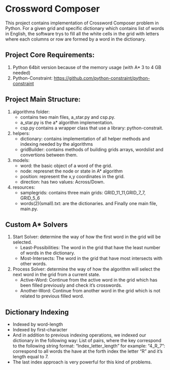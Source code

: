 # Crossword Composer

This project contains implementation of Crossword Composer problem in Python.
For a given grid and specific dictionary which contains list of words in English, the software trys to fill all the
white cells in the grid with letters where each columns or row are formed by a word in the dictionary.

## Project Core Requirements:

1. Python 64bit version because of the memory usage (with A* 3 to 4 GB needed)
2. Python-Constraint: https://github.com/python-constraint/python-constraint

## Project Main Structure:

1. algorithms folder:
    - contains two main files, a_star.py and csp.py.
    - a_star.py is the a* algorithm implementation.
    - csp.py contains a wrapper class that use a library: python-constrait.
2. helpers:
    - dictionary: contains implementation of all helper methods and indexing needed by the algorithms
    - gridBuilder: contains methods of building grids arrays, wordslist and convertions between them.
3. models:
    - word: the basic object of a word of the grid.
    - node: represnet the node or state in A* algorithm
    - position: represent the x,y coordinates in the grid.
    - direction: has two values: Across/Down.
4. resources:
    - samplegrids: contains three main grids: GRID_11_11,GRID_7_7, GRID_5_6
    - words(2)(small).txt:  are the dictionaries.
      and Finally one main file, main.py.

## Custom A* Solvers

1. Start Solver: determine the way of how the first word in the grid will be selected.
    - Least-Possibilities:  The word in the grid that have the least number of words in the dictionary.
    - Most-Intersects: The word in the grid that have most intersects with other words.
2. Process Solver: determine the way of how the algorithm will select the next word in the grid from a current state.
    - Active-Word: Continue from the active word in the grid which has been filled previously and check it’s crosswords.
    - Another-Word: Continue from another word in the grid which is not related to previous filled word.

## Dictionary Indexing

- Indexed by word-length
- Indexed by first-character
- And in addition to previous indexing operations, we indexed our dictionary in the following way:
  List of <Key-Value> pairs, where the key correspond to the following string format: “Index_letter_length” for example:
  “4_R_7”: correspond to all words the have at the forth index the letter “R” and it’s length equal to 7.
- The last index approach is very powerful for this kind of problems.
